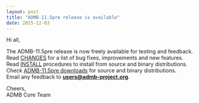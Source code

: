 ```yaml
---
layout: post
title: "ADMB-11.5pre release is available"
date: 2015-12-03
---
```


Hi all,  

The ADMB-11.5pre release is now freely available for testing and feedback.  
Read [CHANGES](https://github.com/admb-project/admb/releases/download/admb-11.5pre/CHANGES.html) for a list of bug fixes, improvements and new features.  
Read [INSTALL](https://github.com/admb-project/admb/releases/download/admb-11.5pre/INSTALL.html) procedures to install from source and binary distributions.  
Check [ADMB-11.5pre downloads](https://github.com/admb-project/admb/releases/tag/admb-11.5pre) for source and binary distributions.  
Email any feedback to **users@admb-project.org**.  

Cheers,  
ADMB Core Team  
